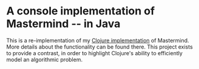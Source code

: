 A console implementation of Mastermind -- in Java
=================================================

This is a re-implementation of my [Clojure implementation](https://github.com/ewilson/mastermind) of Mastermind. More details about the functionality can be found there. This project exists to provide a contrast, in order to highlight Clojure's ability to efficiently model an algorithmic problem.

